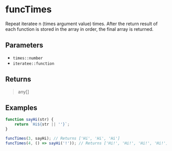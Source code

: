 # funcTimes <Lang dart js />

Repeat iteratee n (times argument value) times. After the return result of each function is stored in the array in order, the final array is returned.

## Parameters

- `times::number`
- `iteratee::function`

## Returns

> any[]

## Examples

```javascript
function sayHi(str) {
	return `Hi${str || ''}`;
}

funcTimes(3, sayHi); // Returns ['Hi', 'Hi', 'Hi']
funcTimes(4, () => sayHi('!')); // Returns ['Hi!', 'Hi!', 'Hi!', 'Hi!']
```
